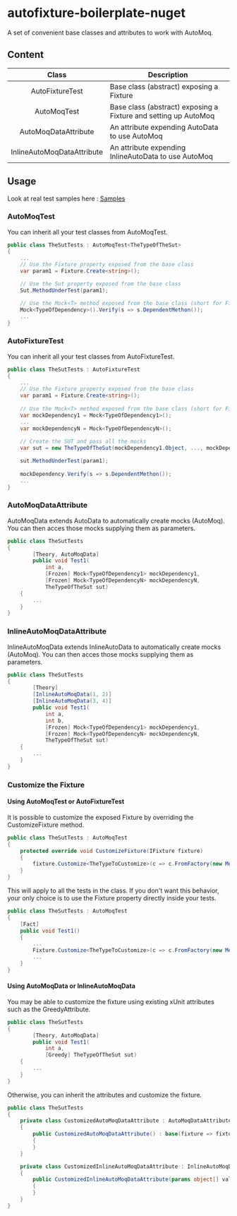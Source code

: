 # autofixture-boilerplate-nuget
A set of convenient base classes and attributes to work with AutoMoq.

## Content
| Class                      | Description                                                     |
|:--------------------------:|-----------------------------------------------------------------|
| AutoFixtureTest            | Base class (abstract) exposing a Fixture                        |
| AutoMoqTest                | Base class (abstract) exposing a Fixture and setting up AutoMoq |
| AutoMoqDataAttribute       | An attribute expending AutoData to use AutoMoq                  |
| InlineAutoMoqDataAttribute | An attribute expending InlineAutoData to use AutoMoq            |

## Usage
Look at real test samples here : <a href="https://github.com/s8Usy429/autofixture-boilerplate-nuget/tree/main/AutoFixture.Boilerplate.Tests">Samples</a>

### AutoMoqTest
You can inherit all your test classes from AutoMoqTest.
```cs
public class TheSutTests : AutoMoqTest<TheTypeOfTheSut>
{
	...
	// Use the Fixture property exposed from the base class
	var param1 = Fixture.Create<string>();

	// Use the Sut property exposed from the base class
	Sut.MethodUnderTest(param1);

	// Use the Mock<T> method exposed from the base class (short for Fixture.Freeze<Mock<T>>())
	Mock<TypeOfDependency>().Verify(s => s.DependentMethon());
	...
}
```

### AutoFixtureTest
You can inherit all your test classes from AutoFixtureTest.
```cs
public class TheSutTests : AutoFixtureTest
{
	...
	// Use the Fixture property exposed from the base class
	var param1 = Fixture.Create<string>();
	
	// Use the Mock<T> method exposed from the base class (short for Fixture.Freeze<Mock<T>>())
	var mockDependency1 = Mock<TypeOfDependency1>();
	...
	var mockDependencyN = Mock<TypeOfDependencyN>();
	
	// Create the SUT and pass all the mocks
	var sut = new TheTypeOfTheSut(mockDependency1.Object, ..., mockDependencyN.Object);

	sut.MethodUnderTest(param1);
	
	mockDependency.Verify(s => s.DependentMethon());
	...
}
```

### AutoMoqDataAttribute
AutoMoqData extends AutoData to automatically create mocks (AutoMoq).
You can then acces those mocks supplying them as parameters.
```cs
public class TheSutTests
{
        [Theory, AutoMoqData]
        public void Test1(
            int a,
            [Frozen] Mock<TypeOfDependency1> mockDependency1,
            [Frozen] Mock<TypeOfDependencyN> mockDependencyN,
            TheTypeOfTheSut sut)
	{
		...
	}
}
```

### InlineAutoMoqDataAttribute
InlineAutoMoqData extends InlineAutoData to automatically create mocks (AutoMoq).
You can then acces those mocks supplying them as parameters.
```cs
public class TheSutTests
{
        [Theory]
        [InlineAutoMoqData(1, 2)]
        [InlineAutoMoqData(3, 4)]
        public void Test1(
            int a,
            int b,
            [Frozen] Mock<TypeOfDependency1> mockDependency1,
            [Frozen] Mock<TypeOfDependencyN> mockDependencyN,
            TheTypeOfTheSut sut)
	{
		...
	}
}
```

### Customize the Fixture
#### Using AutoMoqTest or AutoFixtureTest
It is possible to customize the exposed Fixture by overriding the CustomizeFixture method.
```cs
public class TheSutTests : AutoMoqTest
{
	protected override void CustomizeFixture(IFixture fixture)
	{
		fixture.Customize<TheTypeToCustomize>(c => c.FromFactory(new MethodInvoker(new GreedyConstructorQuery())));
	}
}
```
This will apply to all the tests in the class.
If you don't want this behavior, your only choice is to use the Fixture property directly inside your tests.
```cs
public class TheSutTests : AutoMoqTest
{
	[Fact]
	public void Test1()
	{
		...
		Fixture.Customize<TheTypeToCustomize>(c => c.FromFactory(new MethodInvoker(new GreedyConstructorQuery())));
		...
	}
}
```

#### Using AutoMoqData or InlineAutoMoqData
You may be able to customize the fixture using existing xUnit attributes such as the GreedyAttribute.
```cs
public class TheSutTests
{
        [Theory, AutoMoqData]
        public void Test1(
            int a,
            [Greedy] TheTypeOfTheSut sut)
	{
		...
	}
}
```
Otherwise, you can inherit the attributes and customize the fixture.
```cs
public class TheSutTests
{
	private class CustomizedAutoMoqDataAttribute : AutoMoqDataAttribute
	{
		public CustomizedAutoMoqDataAttribute() : base(fixture => fixture.Customize<TheTypeToCustomize>(c => c.FromFactory(new MethodInvoker(new GreedyConstructorQuery()))))
		{
		}
	}

	private class CustomizedInlineAutoMoqDataAttribute : InlineAutoMoqDataAttribute
	{
		public CustomizedInlineAutoMoqDataAttribute(params object[] values) : base(new CustomizedAutoMoqDataAttribute(), values)
		{
		}
	}
}
```